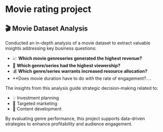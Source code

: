 # Movie rating project

## 🎬 Movie Dataset Analysis

Conducted an in-depth analysis of a movie dataset to extract valuable insights addressing key business questions:

- 📈 **Which movie genreseries generated the highest revenue?**
- 👀 **Which genre/series had the highest viewership?**
- 💰 **Which genre/series warrants increased resource allocation?**
- **Does movie duration have to do with the rate of engagement?....


The insights from this analysis guide strategic decision-making related to:

- 💡 Investment planning  
- 📢 Targeted marketing  
- 🎥 Content development  

By evaluating genre performance, this project supports data-driven strategies to enhance profitability and audience engagement.


